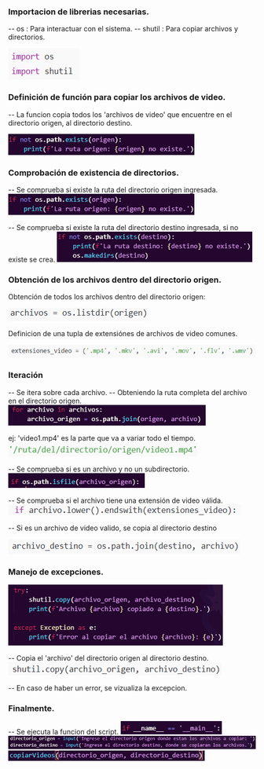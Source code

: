 ### Importacion de librerias necesarias.

-- os : Para interactuar con el sistema.
-- shutil : Para copiar archivos y directorios.

![importaciones](image.png)


### Definición de función para copiar los archivos de video.

-- La funcion copia todos los 'archivos de video' que encuentre en el directorio origen, 
al directorio destino.

![funcion](image-1.png)


### Comprobación de existencia de directorios.

-- Se comprueba si existe la ruta del directorio origen ingresada.
![verifica](image-1.png)



-- Se comprueba si existe la ruta del directorio destino ingresada, si no existe se crea.
![verifica2](image-3.png)



### Obtención de los archivos dentro del directorio origen.

Obtención de todos los archivos dentro del directorio origen:

![archivos](image-4.png)

Definicion de una tupla de extensiónes de archivos de video comunes.

![extensiones](image-5.png)



### Iteración

-- Se itera sobre cada archivo.
-- Obteniendo la ruta completa del archivo en el directorio origen.
![for](image-6.png)


ej: 'video1.mp4' es la parte que va a variar todo el tiempo.
![alt text](image-7.png)



-- Se comprueba si es un archivo y no un subdirectorio.
![alt text](image-8.png)


-- Se comprueba si el archivo tiene una extensión de video válida.
![alt text](image-9.png)



-- Si es un archivo de video valido, se copia al directorio destino

![alt text](image-10.png)



### Manejo de excepciones.

![alt text](image-11.png)

-- Copia el 'archivo' del directorio origen al directorio destino.
![alt text](image-12.png)


-- En caso de haber un error, se vizualiza la excepcion.


### Finalmente.

-- Se ejecuta la funcion del script.
![ejecucion](image-13.png)
![alt text](image-14.png)
![alt text](image-15.png)